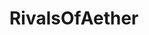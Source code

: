 ---
title: RivalsOfAether
crosslinks:
- livven
- roacirclejerk
- Brawlhalla
- Overwatch
- place
- NintendoSwitch
- linux_gaming
- SSBM
- ProjectTUSSLE
- gametales
- CalgaryFlames
- StreetFighter
---